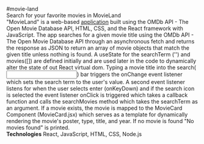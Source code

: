 #movie-land <br>
Search for your favorite movies in MovieLand<br>
"MovieLand" is a web-based [application](movie-land-production.up.railway.app) built using the OMDb API - The Open Movie Database API, HTML, CSS, and the React framework with JavaScript. The app searches for a given movie title using the OMDb API - The Open Movie Database API through an asynchronous fetch and returns the response as JSON to return an array of movie objects that match the given title unless nothing is found.  A useState for the searchTerm ('') and movies([]) are defined initially and are used later in the code to dynamically alter the state of out React virtual dom. Typing a movie title into the search(<input/>) bar triggers the onChange event listener which sets the search term to the user's value. A second event listener listens for when the user selects enter (onKeyDown) and if the search icon is selected the event listener onClick is triggered which takes a callback function and calls the searchMovies method which takes the searchTerm as an argument. If a movie exists, the movie is mapped to the MovieCard Component (MovieCard.jsx) which serves as a template for dynamically rendering the movie's poster, type, title, and year. If no movie is found "No movies found" is printed.  
<strong>Technologies</strong> React, JavaScript, HTML, CSS, Node.js
